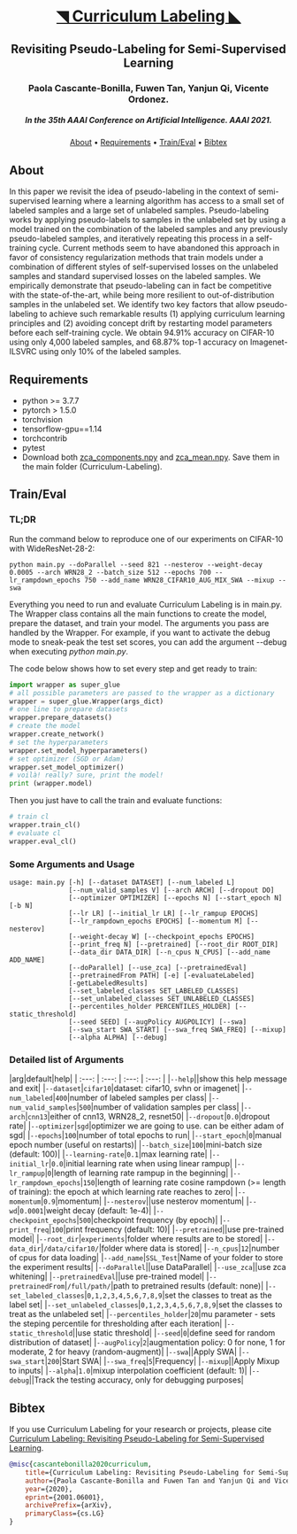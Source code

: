 <!-- ## [[AAAI21] Curriculum Labeling: Revisiting Pseudo-Labeling for Semi-Supervised Learning](https://arxiv.org/abs/2001.06001)
Paola Cascante-Bonilla, Fuwen Tan, Yanjun Qi, Vicente Ordonez. -->

<h1 align="center"><a href="https://arxiv.org/abs/2001.06001">◥ Curriculum Labeling ◣</a></h1>
<h2 align="center">Revisiting Pseudo-Labeling for Semi-Supervised 
Learning</h2>
<h3 align="center">Paola Cascante-Bonilla, Fuwen Tan, Yanjun Qi, Vicente Ordonez.</h3>
<h5 align="center">In the 35th AAAI Conference on Artificial Intelligence. AAAI 2021.</h5>

<p align="center">
  <a href="#about">About</a> •
  <a href="#about">Requirements</a> •
  <a href="#usage">Train/Eval</a> •
  <a href="#design">Bibtex</a>
</p>


## About
In this paper we revisit the idea of pseudo-labeling in the context of semi-supervised learning where a learning algorithm has access to a small set of labeled samples and a large set of unlabeled samples. Pseudo-labeling works by applying pseudo-labels to samples in the unlabeled set by using a model trained on the combination of the labeled samples and any previously pseudo-labeled samples, and iteratively repeating this process in a self-training cycle. Current methods seem to have abandoned this approach in favor of consistency regularization methods that train models under a combination of different styles of self-supervised losses on the unlabeled samples and standard supervised losses on the labeled samples. 
We empirically demonstrate that pseudo-labeling can in fact be competitive with the state-of-the-art, while being more resilient to out-of-distribution samples in the unlabeled set. We identify two key factors that allow pseudo-labeling to achieve such remarkable results (1) applying curriculum learning principles and (2) avoiding concept drift by restarting model parameters before each self-training cycle. We obtain 94.91% accuracy on CIFAR-10 using only 4,000 labeled samples, and 68.87% top-1 accuracy on Imagenet-ILSVRC using only 10% of the labeled samples.

## Requirements
- python >= 3.7.7 
- pytorch > 1.5.0
- torchvision
- tensorflow-gpu==1.14
- torchcontrib
- pytest
- Download both [zca_components.npy](http://cs.virginia.edu/~pcascante/zca_components.npy) and [zca_mean.npy](http://cs.virginia.edu/~pcascante/zca_mean.npy). Save them in the main folder (Curriculum-Labeling).


## Train/Eval

### TL;DR
Run the command below to reproduce one of our experiments on CIFAR-10 with WideResNet-28-2:
```
python main.py --doParallel --seed 821 --nesterov --weight-decay 0.0005 --arch WRN28_2 --batch_size 512 --epochs 700 --lr_rampdown_epochs 750 --add_name WRN28_CIFAR10_AUG_MIX_SWA --mixup --swa
```

Everything you need to run and evaluate Curriculum Labeling is in main.py.
The Wrapper class contains all the main functions to create the model, prepare the dataset, and train your model. The arguments you pass are handled by the Wrapper. For example, if you want to activate the debug mode to sneak-peak the test set scores, you can add the argument --debug when executing <i>python main.py</i>.

The code below shows how to set every step and get ready to train:

```python
import wrapper as super_glue
# all possible parameters are passed to the wrapper as a dictionary
wrapper = super_glue.Wrapper(args_dict)
# one line to prepare datasets
wrapper.prepare_datasets()
# create the model
wrapper.create_network()
# set the hyperparameters
wrapper.set_model_hyperparameters()
# set optimizer (SGD or Adam)
wrapper.set_model_optimizer()
# voilà! really? sure, print the model!
print (wrapper.model)
```

Then you just have to call the train and evaluate functions:
```python
# train cl
wrapper.train_cl()
# evaluate cl 
wrapper.eval_cl()
```

### Some Arguments and Usage
```
usage: main.py [-h] [--dataset DATASET] [--num_labeled L]
               [--num_valid_samples V] [--arch ARCH] [--dropout DO]
               [--optimizer OPTIMIZER] [--epochs N] [--start_epoch N] [-b N]
               [--lr LR] [--initial_lr LR] [--lr_rampup EPOCHS]
               [--lr_rampdown_epochs EPOCHS] [--momentum M] [--nesterov]
               [--weight-decay W] [--checkpoint_epochs EPOCHS]
               [--print_freq N] [--pretrained] [--root_dir ROOT_DIR]
               [--data_dir DATA_DIR] [--n_cpus N_CPUS] [--add_name ADD_NAME]
               [--doParallel] [--use_zca] [--pretrainedEval]
               [--pretrainedFrom PATH] [-e] [-evaluateLabeled]
               [-getLabeledResults]
               [--set_labeled_classes SET_LABELED_CLASSES]
               [--set_unlabeled_classes SET_UNLABELED_CLASSES]
               [--percentiles_holder PERCENTILES_HOLDER] [--static_threshold]
               [--seed SEED] [--augPolicy AUGPOLICY] [--swa]
               [--swa_start SWA_START] [--swa_freq SWA_FREQ] [--mixup]
               [--alpha ALPHA] [--debug]
```       
### Detailed list of Arguments

|arg|default|help|
| :---: | :---: | :---: | :---: |
|`--help`||show this help message and exit|
|`--dataset`|`cifar10`|dataset: cifar10, svhn or imagenet|
|`--num_labeled`|`400`|number of labeled samples per class|
|`--num_valid_samples`|`500`|number of validation samples per class|
|`--arch`|`cnn13`|either of cnn13, WRN28_2, resnet50|
|`--dropout`|`0.0`|dropout rate|
|`--optimizer`|`sgd`|optimizer we are going to use. can be either adam of sgd|
|`--epochs`|`100`|number of total epochs to run|
|`--start_epoch`|`0`|manual epoch number (useful on restarts)|
|`--batch_size`|`100`|mini-batch size (default: 100)|
|`--learning-rate`|`0.1`|max learning rate|
|`--initial_lr`|`0.0`|initial learning rate when using linear rampup|
|`--lr_rampup`|`0`|length of learning rate rampup in the beginning|
|`--lr_rampdown_epochs`|`150`|length of learning rate cosine rampdown (>= length of training): the epoch at which learning rate reaches to zero|
|`--momentum`|`0.9`|momentum|
|`--nesterov`||use nesterov momentum|
|`--wd`|`0.0001`|weight decay (default: 1e-4)|
|`--checkpoint_epochs`|`500`|checkpoint frequency (by epoch)|
|`--print_freq`|`100`|print frequency (default: 10)|
|`--pretrained`||use pre-trained model|
|`--root_dir`|`experiments`|folder where results are to be stored|
|`--data_dir`|`/data/cifar10/`|folder where data is stored|
|`--n_cpus`|`12`|number of cpus for data loading|
|`--add_name`|`SSL_Test`|Name of your folder to store the experiment results|
|`--doParallel`||use DataParallel|
|`--use_zca`||use zca whitening|
|`--pretrainedEval`||use pre-trained model|
|`--pretrainedFrom`|`/full/path/`|path to pretrained results (default: none)|
|`--set_labeled_classes`|`0,1,2,3,4,5,6,7,8,9`|set the classes to treat as the label set|
|`--set_unlabeled_classes`|`0,1,2,3,4,5,6,7,8,9`|set the classes to treat as the unlabeled set|
|`--percentiles_holder`|`20`|mu parameter - sets the steping percentile for thresholding after each iteration|
|`--static_threshold`||use static threshold|
|`--seed`|`0`|define seed for random distribution of dataset|
|`--augPolicy`|`2`|augmentation policy: 0 for none, 1 for moderate, 2 for heavy (random-augment)|
|`--swa`||Apply SWA|
|`--swa_start`|`200`|Start SWA|
|`--swa_freq`|`5`|Frequency|
|`--mixup`||Apply Mixup to inputs|
|`--alpha`|`1.0`|mixup interpolation coefficient (default: 1)|
|`--debug`||Track the testing accuracy, only for debugging purposes|

## Bibtex
If you use Curriculum Labeling for your research or projects, please cite [Curriculum Labeling: Revisiting Pseudo-Labeling for Semi-Supervised Learning](https://arxiv.org/abs/2001.06001).

```bibtex
@misc{cascantebonilla2020curriculum,
    title={Curriculum Labeling: Revisiting Pseudo-Labeling for Semi-Supervised Learning},
    author={Paola Cascante-Bonilla and Fuwen Tan and Yanjun Qi and Vicente Ordonez},
    year={2020},
    eprint={2001.06001},
    archivePrefix={arXiv},
    primaryClass={cs.LG}
}
```